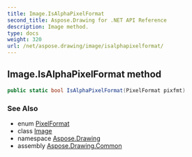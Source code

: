 ```yaml
---
title: Image.IsAlphaPixelFormat
second_title: Aspose.Drawing for .NET API Reference
description: Image method. 
type: docs
weight: 320
url: /net/aspose.drawing/image/isalphapixelformat/
---
```

## Image.IsAlphaPixelFormat method

```csharp
public static bool IsAlphaPixelFormat(PixelFormat pixfmt)
```

### See Also

* enum [PixelFormat](../../../aspose.drawing.imaging/pixelformat/)
* class [Image](../)
* namespace [Aspose.Drawing](../../image/)
* assembly [Aspose.Drawing.Common](../../../)


